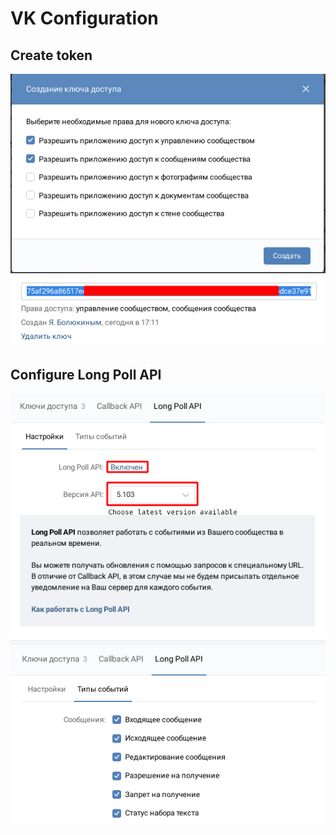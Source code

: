 # VK Configuration

## Create token

![Token creation dialog](./images/token_creation.png)
![Token creation done](./images/token_creation_done.png)

## Configure Long Poll API

![Configure long poll](./images/long_poll_api_configuration_page_1.png)
![Enable all message events](./images/long_poll_enable_all_message_events.png)
